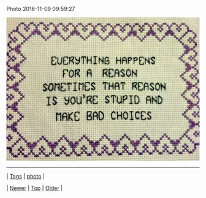 <!--
title: Photo 2016-11-09 09
date: 2020-06-28T15:27:00.136Z
tags: photo
-->


Photo 2016-11-09 09:59:27

![](152943109404-0.jpg)

<!--BOTTOM-POST-NAVIGATION-->
---

| [Tags](tags.md) | [photo](tag-photo.md) |

| [Newer](152898265755.md) | [Top](index.md) | [Older](152950768759.md) |